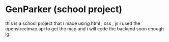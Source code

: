 # GenParker (school project)

this is a school project that i made using html , css , js i used the openstreetmap api to get the map and i will code the backend soon enough ig.
